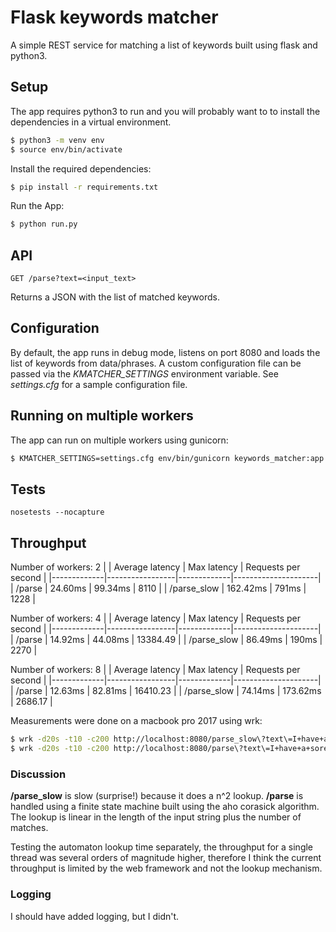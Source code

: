 # Flask keywords matcher
A simple REST service for matching a list of keywords built using flask and python3.

## Setup
The app requires python3 to run and you will probably want to to install the
dependencies in a virtual environment.

```sh
$ python3 -m venv env
$ source env/bin/activate
```

Install the required dependencies:
```sh
$ pip install -r requirements.txt
```

Run the App:
```sh
$ python run.py
```

## API
```
GET /parse?text=<input_text>
```
Returns a JSON with the list of matched keywords.

## Configuration
By default, the app runs in debug mode, listens on port 8080 and loads the list
of keywords from data/phrases. A custom configuration file can be passed
via the *KMATCHER_SETTINGS* environment variable. See *settings.cfg* for
a sample configuration file.

## Running on multiple workers
The app can run on multiple workers using gunicorn:
```sh
$ KMATCHER_SETTINGS=settings.cfg env/bin/gunicorn keywords_matcher:app --workers=8 --bind=localhost:8080 --worker-class=meinheld.gmeinheld.MeinheldWorker
```

## Tests
``` nosetests --nocapture ```

## Throughput

Number of workers: 2
|             | Average latency | Max latency | Requests per second |
|-------------|-----------------|-------------|---------------------|
| /parse      | 24.60ms         | 99.34ms     | 8110                |
| /parse_slow | 162.42ms        | 791ms       | 1228                |

Number of workers: 4
|             | Average latency | Max latency | Requests per second |
|-------------|-----------------|-------------|---------------------|
| /parse      | 14.92ms        | 44.08ms    | 13384.49                |
| /parse_slow | 86.49ms       | 190ms       | 2270             |

Number of workers: 8
|             | Average latency | Max latency | Requests per second |
|-------------|-----------------|-------------|---------------------|
| /parse      | 12.63ms         | 82.81ms     | 16410.23               |
| /parse_slow |  74.14ms      | 173.62ms       | 2686.17                |

Measurements were done on a macbook pro 2017 using wrk:
```sh
$ wrk -d20s -t10 -c200 http://localhost:8080/parse_slow\?text\=I+have+a+sore+throat+and+headache.+This+is+some+random+text.
$ wrk -d20s -t10 -c200 http://localhost:8080/parse\?text\=I+have+a+sore+throat+and+headache.+This+is+some+random+text.
```

### Discussion
**/parse_slow** is slow (surprise!) because it does a n^2 lookup.
**/parse** is handled using a finite state machine built using the aho corasick algorithm. The lookup is linear in the length of the input string plus the number of matches.

Testing the automaton lookup time separately, the throughput for a single thread was several orders of magnitude higher, therefore
I think the current throughput is limited by the web framework and not the lookup mechanism.

### Logging
I should have added logging, but I didn't.





